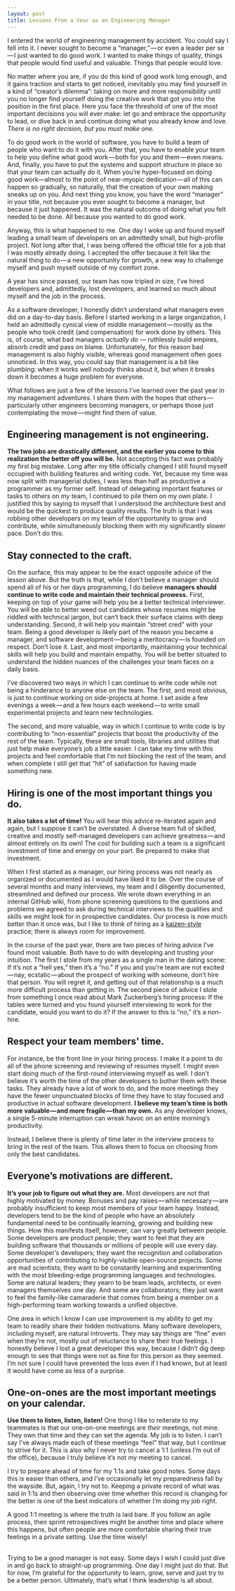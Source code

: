 ```yaml
---
layout: post
title: Lessons From a Year as an Engineering Manager
---
```


<p>I entered the world of engineering management by accident. You could say I fell into it. I never sought to become a “manager,” — or even a leader per se — I just wanted to do good work. I wanted to make things of quality, things that people would find useful and valuable. Things that people would love.</p>

<p>No matter where you are, if you do this kind of good work long enough, and it gains traction and starts to get noticed, inevitably you may find yourself in a kind of “creator’s dilemma”: taking on more and more responsibility until you no longer find yourself doing the creative work that got you into the position in the first place. Here you face the threshold of one of the most important decisions you will ever make: let go and embrace the opportunity to lead, or dive back in and continue doing what you already know and love. <em>There is no right decision, but you must make one.</em></p>

<p>To do good work in the world of software, you have to build a team of people who want to do it with you. After that, you have to enable your team to help you define what good work — both for you and them — even means. And, finally, you have to put the systems and support structure in place so that your team can actually do it. When you’re hyper-focused on doing good work—almost to the point of near-myopic dedication — all of this can happen so gradually, so naturally, that the creation of your own making sneaks up on you. And next thing you know, you have the word “manager” in your title, not because you ever sought to become a manager, but because it just happened. It was the natural outcome of doing what you felt needed to be done. All because you wanted to do good work.</p>

<p>Anyway, this is what happened to me. One day I woke up and found myself leading a small team of developers on an admittedly small, but high-profile project. Not long after that, I was being offered the official title for a job that I was mostly already doing. I accepted the offer because it felt like the natural thing to do — a new opportunity for growth, a new way to challenge myself and push myself outside of my comfort zone.</p>

<p>A year has since passed, our team has now tripled in size, I’ve hired developers and, admittedly, lost developers, and learned so much about myself and the job in the process.</p>

<p>As a software developer, I honestly didn’t understand what managers even did on a day-to-day basis. Before I started working in a large organization, I held an admittedly cynical view of middle management — mostly as the people who took credit (and compensation) for work done by others. This is, of course, what bad managers <em>actually do</em> — ruthlessly build empires, absorb credit and pass on blame. Unfortunately, for this reason bad management is also highly visible, whereas good management often goes unnoticed. In this way, you could say that management is a bit like plumbing: when it works well nobody thinks about it, but when it breaks down it becomes a huge problem for everyone.</p>

<p>What follows are just a few of the lessons I’ve learned over the past year in my management adventures. I share them with the hopes that others — particularly other engineers becoming managers, or perhaps those just contemplating the move — might find them of value.</p>

<h2>Engineering management is not engineering.</h2>

<p><strong>The two jobs are drastically different, and the earlier you come to this realization the better off you will be.</strong> Not accepting this fact was probably my first big mistake. Long after my title officially changed I still found myself occupied with building features and writing code. Yet, because my time was now split with managerial duties, I was less than half as productive a programmer as my former self. Instead of delegating important features or tasks to others on my team, I continued to pile them on my own plate. I justified this by saying to myself that I understood the architecture best and would be the quickest to produce quality results. The truth is that I was robbing other developers on my team of the opportunity to grow and contribute, while simultaneously blocking them with my significantly slower pace. Don’t do this.</p>

<h2>Stay connected to the craft. </h2>

<p>On the surface, this may appear to be the exact opposite advice of the lesson above. But the truth is that, while I don’t believe a manager should spend all of his or her days programming, I do believe <strong>managers should continue to write code and maintain their technical prowess.</strong> First, keeping on top of your game will help you be a better technical interviewer. You will be able to better weed out candidates whose resumes might be riddled with technical jargon, but can’t back their surface claims with deep understanding. Second, it will help you maintain “street cred” with your team. Being a good developer is likely part of the reason you became a manager, and software development — being a meritocracy — is founded on respect. Don’t lose it. Last, and most importantly, maintaining your technical skills will help you build and maintain empathy. You will be better situated to understand the hidden nuances of the challenges your team faces on a daily basis.</p>

<p>I’ve discovered two ways in which I can continue to write code while not being a hinderance to anyone else on the team. The first, and most obvious, is just to continue working on side-projects at home. I set aside a few evenings a week — and a few hours each weekend — to write small experimental projects and learn new technologies.</p>

<p>The second, and more valuable, way in which I continue to write code is by contributing to “non-essential” projects that boost the productivity of the rest of the team. Typically, these are small tools, libraries and utilities that just help make everyone’s job a little easier. I can take my time with this projects and feel comfortable that I’m not blocking the rest of the team, and when complete I still get that “hit” of satisfaction for having made something new.</p>

<h2>Hiring is one of the most important things you do.</h2>

<p><strong>It also takes a lot of time!</strong> You will hear this advice re-iterated again and again, but I suppose it can’t be overstated. A diverse team full of skilled, creative and mostly self-managed developers can achieve greatness — and almost entirely on its own! The cost for building such a team is a significant investment of time and energy on your part. Be prepared to make that investment.</p>

<p>When I first started as a manager, our hiring process was not nearly as organized or documented as I would have liked it to be. Over the course of several months and many interviews, my team and I diligently documented, streamlined and defined our process. We wrote down everything in an internal GitHub wiki, from phone screening questions to the questions and problems we agreed to ask during technical interviews to the qualities and skills we might look for in prospective candidates. Our process is now much better than it once was, but I like to think of hiring as a <a href="https://en.wikipedia.org/wiki/Kaizen">kaizen-style</a> practice; there is always room for improvement.</p>

<p>In the course of the past year, there are two pieces of hiring advice I’ve found most valuable. Both have to do with developing and trusting your intuition. The first I stole from my years as a single man in the dating scene: If it’s not a “hell yes,” then it’s a “no.” If you and you’re team are not excited — nay, ecstatic — about the prospect of working with someone, don’t hire that person. You will regret it, and getting out of that relationship is a much more difficult process than getting in. The second piece of advice I stole from something I once read about Mark Zuckerberg’s hiring process: If the tables were turned and you found yourself interviewing to work for the candidate, would you want to do it? If the answer to this is “no,” it’s a non-hire.</p>

<h2>Respect your team members’ time. </h2>

<p>For instance, be the front line in your hiring process. I make it a point to do all of the phone screening and reviewing of resumes myself. I might even start doing much of the first-round interviewing myself as well. I don’t believe it’s worth the time of the other developers to bother them with these tasks. They already have a lot of work to do, and the more meetings they have the fewer unpunctuated blocks of time they have to stay focused and productive in actual software development. <strong>I believe my team’s time is both more valuable — and more fragile — than my own.</strong> As any developer knows, a single 5-minute interruption can wreak havoc on an entire morning’s productivity.</p>

<p>Instead, I believe there is plenty of time later in the interview process to bring in the rest of the team. This allows them to focus on choosing from only the best candidates.</p>

<h2>Everyone’s motivations are different. </h2>

<p><strong>It’s your job to figure out what they are.</strong> Most developers are not that highly motivated by money. Bonuses and pay raises — while necessary — are probably insufficient to keep most members of your team happy. Instead, developers tend to be the kind of people who have an absolutely fundamental need to be continually learning, growing and building new things. How this manifests itself, however, can vary greatly between people. Some developers are product people; they want to feel that they are building software that thousands or millions of people will use every day. Some developer’s developers; they want the recognition and collaboration opportunities of contributing to highly-visible open-source projects. Some are mad scientists; they want to be constantly learning and experimenting with the most bleeding-edge programming languages and technologies. Some are natural leaders; they yearn to be team leads, architects, or even managers themselves one day. And some are collaborators; they just want to feel the family-like camaraderie that comes from being a member on a high-performing team working towards a unified objective.</p>

<p>One area in which I know I can use improvement is my ability to get my team to readily share their hidden motivations. Many software developers, including myself, are natural introverts. They may say things are “fine” even when they’re not, mostly out of reluctance to share their true feelings. I honestly believe I lost a great developer this way, because I didn’t dig deep enough to see that things were not as fine for this person as they seemed. I’m not sure I could have prevented the loss even if I had known, but at least it would have come as less of a surprise.</p>

<h2>One-on-ones are the most important meetings on your calendar. </h2>

<p><strong>Use them to listen, listen, listen!</strong> One thing I like to reiterate to my teammates is that our one-on-one meetings are <em>their</em> meetings, not mine. They own that time and they can set the agenda. My job is to listen. I can’t say I’ve always made each of these meetings “feel” that way, but I continue to strive for it. This is also why I never try to cancel a 1:1 (unless I’m out of the office), because I truly believe it’s not my meeting to cancel.</p>

<p>I try to prepare ahead of time for my 1:1s and take good notes. Some days this is easier than others, and I’ve occasionally let my preparedness fall by the wayside. But, again, I try not to. Keeping a private record of what was said in 1:1s and then observing over time whether this record is changing for the better is one of the best indicators of whether I’m doing my job right.</p>

<p>A good 1:1 meeting is where the truth is laid bare. If you follow an agile process, then sprint retrospectives might be another time and place where this happens, but often people are more comfortable sharing their true feelings in a private setting. Use the time wisely!</p>

<p><br />
Trying to be a good manager is not easy. Some days I wish I could just dive in and go back to straight-up programming. One day I might just do that. But for now, I’m grateful for the opportunity to learn, grow, serve and just try to be a better person. Ultimately, that’s what I think leadership is all about.</p>
